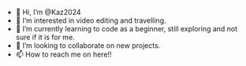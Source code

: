 - 👋 Hi, I’m @Kaz2024
- 👀 I’m interested in video editing and travelling. 
- 🌱 I’m currently learning to code as a beginner, still exploring and not sure if it is for me. 
- 💞️ I’m looking to collaborate on new projects. 
- 📫 How to reach me on here!!

<!---
Kaz2024/Kaz2024 is a ✨ special ✨ repository because its `README.md` (this file) appears on your GitHub profile.
You can click the Preview link to take a look at your changes.
--->
